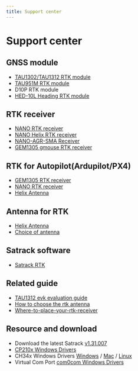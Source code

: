 ```yaml
---
title: Support center
---
```

<div class="container">
    <div class="content">

# Support center

## GNSS module

- [TAU1302/TAU1312 RTK module](https://wiki.datagnss.com/index.php/TAU1312)
- [TAU951M RTK module](https://wiki.datagnss.com/index.php/TAU951M)
- D10P RTK module
- [HED-10L Heading RTK module](https://docs.datagnss.com/gnss/rtk_receiver/HED-10L/)

## RTK receiver

- [NANO RTK receiver](https://docs.datagnss.com/gnss/rtk_receiver/NANO/nano-rtk-receiver/)
- [NANO Helix RTK receiver](https://wiki.datagnss.com/index.php/NANO_Helix_RTK)
- [NANO-AGR-SMA Receiver](https://docs.datagnss.com/gnss/rtk_receiver/NANO/nano-agr-sma)
- [GEM1305 gmouse RTK receiver](https://docs.datagnss.com/gnss/rtk_receiver/GEM1305)

## RTK for Autopilot(Ardupilot/PX4)

- [GEM1305 RTK receiver](gnss/rtk_receiver/GEM1305/index.md)
- [NANO RTK receiver](gnss/rtk_receiver/NANO/nano-rtk-receiver.md)
- [Helix Antenna](gnss/antenna/helix-antenna.md)

## Antenna for RTK

- [Helix Antenna](gnss/antenna/helix-antenna.md)
- [Choice of antenna](d303-docs/common/choice-of-antenna/)

## Satrack software

- [Satrack RTK](common/common_satrack_guide.md)

## Related guide

- [TAU1312 evk evaluation guide](https://docs.datagnss.com/rtk-board/evk-tau1312/)
- [How to choose the rtk antenna](https://docs.datagnss.com/d303-docs/common/choice-of-antenna/)
- [Where-to-place-your-rtk-receiver](https://docs.datagnss.com/d303-docs/common/about-rtk/#where-to-place-your-rtk-receiver)

## Resource and download

- Download the latest Satrack [v1.31.007](rtk-board/files/Satrack_client_V1.31.007.zip)
- [CP210x Windows Drivers](rtk-board/files/CP210x_Universal_Windows_Driver.zip)
- CH34x Windows Drivers [Windows](rtk-board/files/drivers/Windows-CH340-Driver.zip) / [Mac](rtk-board/files/drivers/CH341SER_MAC.ZIP) / [Linux](rtk-board/files/drivers/CH341SER_LINUX.ZIP)
- Virtual Com Port [com0com Windows Drivers](rtk-board/files/com0com-3.0.0.0-i386-and-x64-signed.zip)

</div>
</div>